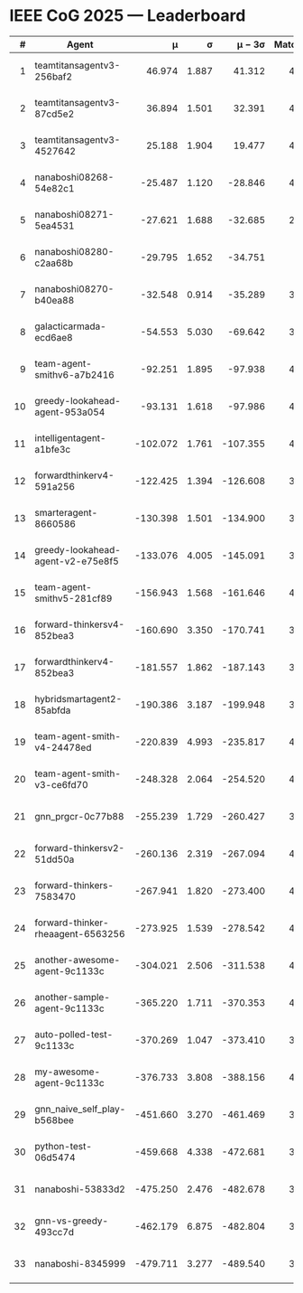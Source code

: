 # IEEE CoG 2025 — Leaderboard

| # | Agent | μ | σ | μ − 3σ | Matches | Updated |
|---:|---|---:|---:|---:|---:|---|
| 1 | teamtitansagentv3-256baf2 | 46.974 | 1.887 | 41.312 | 4392 | 2025-08-28 09:04 |
| 2 | teamtitansagentv3-87cd5e2 | 36.894 | 1.501 | 32.391 | 4138 | 2025-08-28 09:04 |
| 3 | teamtitansagentv3-4527642 | 25.188 | 1.904 | 19.477 | 4314 | 2025-08-28 09:04 |
| 4 | nanaboshi08268-54e82c1 | -25.487 | 1.120 | -28.846 | 4138 | 2025-08-28 09:04 |
| 5 | nanaboshi08271-5ea4531 | -27.621 | 1.688 | -32.685 | 2660 | 2025-08-28 09:04 |
| 6 | nanaboshi08280-c2aa68b | -29.795 | 1.652 | -34.751 | 800 | 2025-08-28 09:04 |
| 7 | nanaboshi08270-b40ea88 | -32.548 | 0.914 | -35.289 | 3078 | 2025-08-28 09:04 |
| 8 | galacticarmada-ecd6ae8 | -54.553 | 5.030 | -69.642 | 3720 | 2025-08-28 09:04 |
| 9 | team-agent-smithv6-a7b2416 | -92.251 | 1.895 | -97.938 | 4460 | 2025-08-28 09:04 |
| 10 | greedy-lookahead-agent-953a054 | -93.131 | 1.618 | -97.986 | 4054 | 2025-08-28 09:04 |
| 11 | intelligentagent-a1bfe3c | -102.072 | 1.761 | -107.355 | 4036 | 2025-08-28 09:04 |
| 12 | forwardthinkerv4-591a256 | -122.425 | 1.394 | -126.608 | 3564 | 2025-08-28 09:04 |
| 13 | smarteragent-8660586 | -130.398 | 1.501 | -134.900 | 3457 | 2025-08-28 09:04 |
| 14 | greedy-lookahead-agent-v2-e75e8f5 | -133.076 | 4.005 | -145.091 | 3294 | 2025-08-28 09:04 |
| 15 | team-agent-smithv5-281cf89 | -156.943 | 1.568 | -161.646 | 4220 | 2025-08-28 09:04 |
| 16 | forward-thinkersv4-852bea3 | -160.690 | 3.350 | -170.741 | 3403 | 2025-08-28 09:04 |
| 17 | forwardthinkerv4-852bea3 | -181.557 | 1.862 | -187.143 | 3195 | 2025-08-28 09:04 |
| 18 | hybridsmartagent2-85abfda | -190.386 | 3.187 | -199.948 | 3485 | 2025-08-28 09:04 |
| 19 | team-agent-smith-v4-24478ed | -220.839 | 4.993 | -235.817 | 4074 | 2025-08-28 09:04 |
| 20 | team-agent-smith-v3-ce6fd70 | -248.328 | 2.064 | -254.520 | 4314 | 2025-08-28 09:04 |
| 21 | gnn_prgcr-0c77b88 | -255.239 | 1.729 | -260.427 | 3560 | 2025-08-28 09:04 |
| 22 | forward-thinkersv2-51dd50a | -260.136 | 2.319 | -267.094 | 4462 | 2025-08-28 09:04 |
| 23 | forward-thinkers-7583470 | -267.941 | 1.820 | -273.400 | 4240 | 2025-08-28 09:04 |
| 24 | forward-thinker-rheaagent-6563256 | -273.925 | 1.539 | -278.542 | 4542 | 2025-08-28 09:04 |
| 25 | another-awesome-agent-9c1133c | -304.021 | 2.506 | -311.538 | 4740 | 2025-08-28 09:04 |
| 26 | another-sample-agent-9c1133c | -365.220 | 1.711 | -370.353 | 4460 | 2025-08-28 09:04 |
| 27 | auto-polled-test-9c1133c | -370.269 | 1.047 | -373.410 | 3820 | 2025-08-28 09:04 |
| 28 | my-awesome-agent-9c1133c | -376.733 | 3.808 | -388.156 | 4920 | 2025-08-28 09:04 |
| 29 | gnn_naive_self_play-b568bee | -451.660 | 3.270 | -461.469 | 3140 | 2025-08-28 09:04 |
| 30 | python-test-06d5474 | -459.668 | 4.338 | -472.681 | 3730 | 2025-08-28 09:04 |
| 31 | nanaboshi-53833d2 | -475.250 | 2.476 | -482.678 | 3560 | 2025-08-28 09:04 |
| 32 | gnn-vs-greedy-493cc7d | -462.179 | 6.875 | -482.804 | 3920 | 2025-08-28 09:04 |
| 33 | nanaboshi-8345999 | -479.711 | 3.277 | -489.540 | 3610 | 2025-08-28 09:04 |
